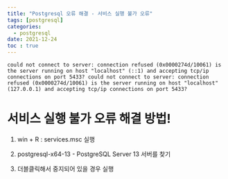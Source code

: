 ```yaml
---
title: "Postgresql 오류 해결 - 서비스 실행 불가 오류"
tags: [postgresql]
categories:
  - postgresql
date: 2021-12-24
toc : true
---
```


```
could not connect to server: connection refused (0x0000274d/10061) is the server running on host "localhost" (::1) and accepting tcp/ip connections on port 5433? could not connect to server: connection refused (0x0000274d/10061) is the server running on host "localhost" (127.0.0.1) and accepting tcp/ip connections on port 5433?
```

# 서비스 실행 불가 오류 해결 방법!
1. win  + R : services.msc 실행

2. postgresql-x64-13 - PostgreSQL Server 13 서버를 찾기

3. 더블클릭해서 중지되어 있을 경우 실행 

